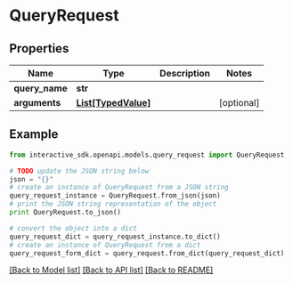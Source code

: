 # QueryRequest


## Properties

Name | Type | Description | Notes
------------ | ------------- | ------------- | -------------
**query_name** | **str** |  | 
**arguments** | [**List[TypedValue]**](TypedValue.md) |  | [optional] 

## Example

```python
from interactive_sdk.openapi.models.query_request import QueryRequest

# TODO update the JSON string below
json = "{}"
# create an instance of QueryRequest from a JSON string
query_request_instance = QueryRequest.from_json(json)
# print the JSON string representation of the object
print QueryRequest.to_json()

# convert the object into a dict
query_request_dict = query_request_instance.to_dict()
# create an instance of QueryRequest from a dict
query_request_form_dict = query_request.from_dict(query_request_dict)
```
[[Back to Model list]](../README.md#documentation-for-models) [[Back to API list]](../README.md#documentation-for-api-endpoints) [[Back to README]](../README.md)


